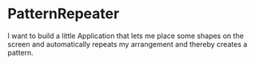 # PatternRepeater
I want to build a little Application that lets me place some shapes on the screen and automatically repeats my arrangement and thereby creates a pattern.

